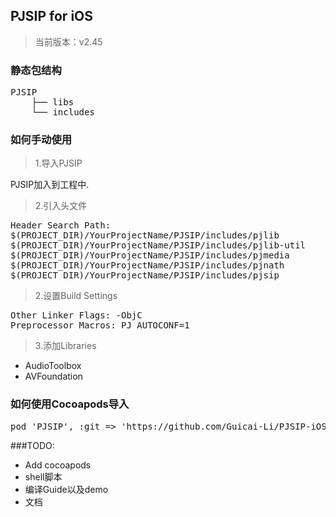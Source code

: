 ## PJSIP for iOS

> 当前版本：v2.45

### 静态包结构

<pre>
PJSIP
	├── libs
	└── includes
</pre>

### 如何手动使用

> 1.导入PJSIP

PJSIP加入到工程中.

> 2.引入头文件

<pre>
Header Search Path:
$(PROJECT_DIR)/YourProjectName/PJSIP/includes/pjlib
$(PROJECT_DIR)/YourProjectName/PJSIP/includes/pjlib-util
$(PROJECT_DIR)/YourProjectName/PJSIP/includes/pjmedia
$(PROJECT_DIR)/YourProjectName/PJSIP/includes/pjnath
$(PROJECT_DIR)/YourProjectName/PJSIP/includes/pjsip
</pre>

> 2.设置Build Settings

<pre>
Other Linker Flags: -ObjC
Preprocessor Macros: PJ_AUTOCONF=1
</pre>

> 3.添加Libraries

- AudioToolbox
- AVFoundation

### 如何使用Cocoapods导入

<pre>
pod 'PJSIP', :git => 'https://github.com/Guicai-Li/PJSIP-iOS.git'
</pre>

###TODO: 

- Add cocoapods
- shell脚本
- 编译Guide以及demo
- 文档


